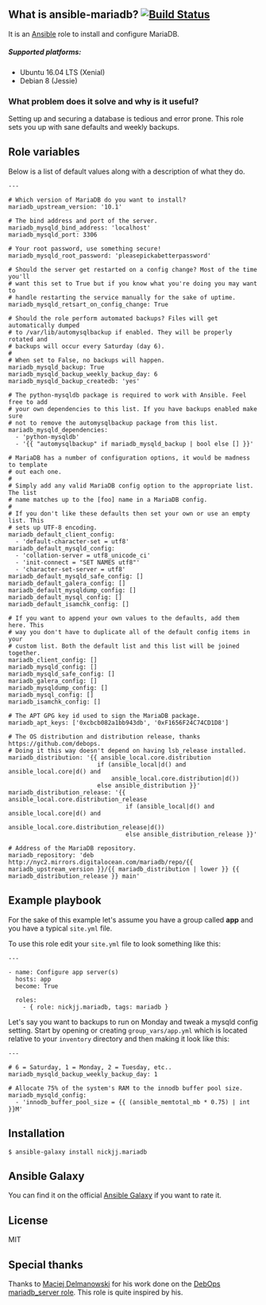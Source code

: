 ## What is ansible-mariadb? [![Build Status](https://secure.travis-ci.org/nickjj/ansible-mariadb.png)](http://travis-ci.org/nickjj/ansible-mariadb)

It is an [Ansible](http://www.ansible.com/home) role to install and configure
MariaDB.

##### Supported platforms:

- Ubuntu 16.04 LTS (Xenial)
- Debian 8 (Jessie)

### What problem does it solve and why is it useful?

Setting up and securing a database is tedious and error prone. This role sets
you up with sane defaults and weekly backups.

## Role variables

Below is a list of default values along with a description of what they do.

```
---

# Which version of MariaDB do you want to install?
mariadb_upstream_version: '10.1'

# The bind address and port of the server.
mariadb_mysqld_bind_address: 'localhost'
mariadb_mysqld_port: 3306

# Your root password, use something secure!
mariadb_mysqld_root_password: 'pleasepickabetterpassword'

# Should the server get restarted on a config change? Most of the time you'll
# want this set to True but if you know what you're doing you may want to
# handle restarting the service manually for the sake of uptime.
mariadb_mysqld_retsart_on_config_change: True

# Should the role perform automated backups? Files will get automatically dumped
# to /var/lib/automysqlbackup if enabled. They will be properly rotated and
# backups will occur every Saturday (day 6).
#
# When set to False, no backups will happen.
mariadb_mysqld_backup: True
mariadb_mysqld_backup_weekly_backup_day: 6
mariadb_mysqld_backup_createdb: 'yes'

# The python-mysqldb package is required to work with Ansible. Feel free to add
# your own dependencies to this list. If you have backups enabled make sure
# not to remove the automysqlbackup package from this list.
mariadb_mysqld_dependencies:
  - 'python-mysqldb'
  - '{{ "automysqlbackup" if mariadb_mysqld_backup | bool else [] }}'

# MariaDB has a number of configuration options, it would be madness to template
# out each one.
#
# Simply add any valid MariaDB config option to the appropriate list. The list
# name matches up to the [foo] name in a MariaDB config.
#
# If you don't like these defaults then set your own or use an empty list. This
# sets up UTF-8 encoding.
mariadb_default_client_config:
  - 'default-character-set = utf8'
mariadb_default_mysqld_config:
  - 'collation-server = utf8_unicode_ci'
  - 'init-connect = "SET NAMES utf8"'
  - 'character-set-server = utf8'
mariadb_default_mysqld_safe_config: []
mariadb_default_galera_config: []
mariadb_default_mysqldump_config: []
mariadb_default_mysql_config: []
mariadb_default_isamchk_config: []

# If you want to append your own values to the defaults, add them here. This
# way you don't have to duplicate all of the default config items in your
# custom list. Both the default list and this list will be joined together.
mariadb_client_config: []
mariadb_mysqld_config: []
mariadb_mysqld_safe_config: []
mariadb_galera_config: []
mariadb_mysqldump_config: []
mariadb_mysql_config: []
mariadb_isamchk_config: []

# The APT GPG key id used to sign the MariaDB package.
mariadb_apt_keys: ['0xcbcb082a1bb943db', '0xF1656F24C74CD1D8']

# The OS distribution and distribution release, thanks https://github.com/debops.
# Doing it this way doesn't depend on having lsb_release installed.
mariadb_distribution: '{{ ansible_local.core.distribution
                         if (ansible_local|d() and ansible_local.core|d() and
                             ansible_local.core.distribution|d())
                         else ansible_distribution }}'
mariadb_distribution_release: '{{ ansible_local.core.distribution_release
                                 if (ansible_local|d() and ansible_local.core|d() and
                                     ansible_local.core.distribution_release|d())
                                 else ansible_distribution_release }}'

# Address of the MariaDB repository.
mariadb_repository: 'deb http://nyc2.mirrors.digitalocean.com/mariadb/repo/{{ mariadb_upstream_version }}/{{ mariadb_distribution | lower }} {{ mariadb_distribution_release }} main'
```

## Example playbook

For the sake of this example let's assume you have a group called **app** and
you have a typical `site.yml` file.

To use this role edit your `site.yml` file to look something like this:

```
---

- name: Configure app server(s)
  hosts: app
  become: True

  roles:
    - { role: nickjj.mariadb, tags: mariadb }
```

Let's say you want to backups to run on Monday and tweak a mysqld config setting.
Start by opening or creating `group_vars/app.yml` which is located relative to
your `inventory` directory and then making it look like this:

```
---

# 6 = Saturday, 1 = Monday, 2 = Tuesday, etc..
mariadb_mysqld_backup_weekly_backup_day: 1

# Allocate 75% of the system's RAM to the innodb buffer pool size.
mariadb_mysqld_config:
  - 'innodb_buffer_pool_size = {{ (ansible_memtotal_mb * 0.75) | int }}M'
```

## Installation

`$ ansible-galaxy install nickjj.mariadb`

## Ansible Galaxy

You can find it on the official
[Ansible Galaxy](https://galaxy.ansible.com/nickjj/mariadb/) if you want to
rate it.

## License

MIT

## Special thanks

Thanks to [Maciej Delmanowski](https://twitter.com/drybjed) for his work done
on the
[DebOps mariadb_server role](https://github.com/debops/ansible-mariadb_server).
This role is quite inspired by his.

